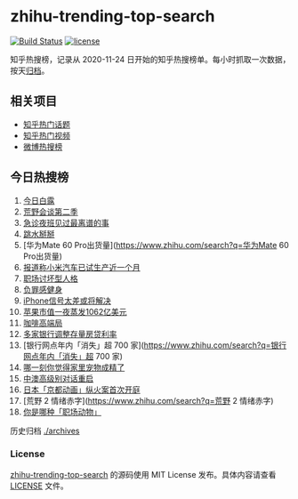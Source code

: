 # zhihu-trending-top-search

[![Build Status](https://github.com/justjavac/zhihu-trending-top-search/workflows/ci/badge.svg?branch=main)](https://github.com/justjavac/zhihu-trending-top-search/actions)
[![license](https://img.shields.io/github/license/justjavac/zhihu-trending-top-search)](https://github.com/justjavac/zhihu-trending-top-search/blob/main/LICENSE)

知乎热搜榜，记录从 2020-11-24
日开始的知乎热搜榜单。每小时抓取一次数据，按天[归档](./archives)。

## 相关项目

- [知乎热门话题](https://github.com/justjavac/zhihu-trending-hot-questions)
- [知乎热门视频](https://github.com/justjavac/zhihu-trending-hot-video)
- [微博热搜榜](https://github.com/justjavac/weibo-trending-hot-search)

## 今日热搜榜

<!-- BEGIN -->
<!-- 最后更新时间 Fri Sep 08 2023 11:03:33 GMT+0800 (China Standard Time) -->

1. [今日白露](https://www.zhihu.com/search?q=今日白露)
1. [荒野会谈第二季](https://www.zhihu.com/search?q=荒野会谈第二季)
1. [急诊夜班见过最离谱的事](https://www.zhihu.com/search?q=急诊夜班见过最离谱的事)
1. [跳水掰掰](https://www.zhihu.com/search?q=跳水掰掰)
1. [华为Mate 60 Pro出货量](https://www.zhihu.com/search?q=华为Mate 60 Pro出货量)
1. [报道称小米汽车已试生产近一个月](https://www.zhihu.com/search?q=报道称小米汽车已试生产近一个月)
1. [职场讨坏型人格](https://www.zhihu.com/search?q=职场讨坏型人格)
1. [负罪感健身](https://www.zhihu.com/search?q=负罪感健身)
1. [iPhone信号太差或将解决](https://www.zhihu.com/search?q=iPhone信号太差或将解决)
1. [苹果市值一夜蒸发1062亿美元](https://www.zhihu.com/search?q=苹果市值一夜蒸发1062亿美元)
1. [咖啡高端局](https://www.zhihu.com/search?q=咖啡高端局)
1. [多家银行调整存量房贷利率](https://www.zhihu.com/search?q=多家银行调整存量房贷利率)
1. [银行网点年内「消失」超 700
   家](https://www.zhihu.com/search?q=银行网点年内「消失」超 700 家)
1. [哪一刻你觉得家里宠物成精了](https://www.zhihu.com/search?q=哪一刻你觉得家里宠物成精了)
1. [中澳高级别对话重启](https://www.zhihu.com/search?q=中澳高级别对话重启)
1. [日本「京都动画」纵火案首次开庭](https://www.zhihu.com/search?q=日本「京都动画」纵火案首次开庭)
1. [荒野 2 情绪赤字](https://www.zhihu.com/search?q=荒野 2 情绪赤字)
1. [你是哪种「职场动物」](https://www.zhihu.com/search?q=你是哪种「职场动物」)

<!-- END -->

历史归档 [./archives](./archives)

### License

[zhihu-trending-top-search](https://github.com/justjavac/zhihu-trending-top-search)
的源码使用 MIT License 发布。具体内容请查看 [LICENSE](./LICENSE) 文件。
